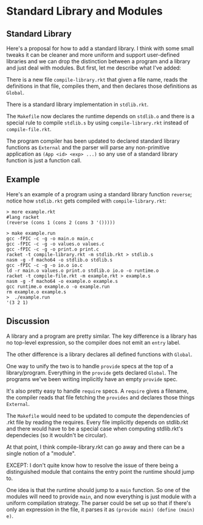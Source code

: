 Standard Library and Modules
============================

Standard Library
----------------

Here's a proposal for how to add a standard library.  I think with
some small tweaks it can be cleaner and more uniform and support
user-defined libraries and we can drop the distinction between a
program and a library and just deal with modules.  But first, let me
describe what I've added:

There is a new file `compile-library.rkt` that given a file name,
reads the definitions in that file, compiles them, and then declares
those definitions as `Global`.

There is a standard library implementation in `stdlib.rkt`.

The `Makefile` now declares the runtime depends on `stdlib.o` and
there is a special rule to compile `stdlib.s` by using
`compile-library.rkt` instead of `compile-file.rkt`.

The program compiler has been updated to declared standard library
functions as `External` and the parser will parse any non-primitive
application as `(App <id> <exp> ...)` so any use of a standard library
function is just a function call.

Example
-------

Here's an example of a program using a standard library function
`reverse`; notice how `stdlib.rkt` gets compiled with
`compile-library.rkt`:

```
> more example.rkt
#lang racket
(reverse (cons 1 (cons 2 (cons 3 '()))))

> make example.run
gcc -fPIC -c -g -o main.o main.c
gcc -fPIC -c -g -o values.o values.c
gcc -fPIC -c -g -o print.o print.c
racket -t compile-library.rkt -m stdlib.rkt > stdlib.s
nasm -g -f macho64 -o stdlib.o stdlib.s
gcc -fPIC -c -g -o io.o io.c
ld -r main.o values.o print.o stdlib.o io.o -o runtime.o
racket -t compile-file.rkt -m example.rkt > example.s
nasm -g -f macho64 -o example.o example.s
gcc runtime.o example.o -o example.run
rm example.o example.s
>  ./example.run
'(3 2 1)
```


Discussion
----------

A library and a program are pretty similar.  The key difference is a
library has no top-level expression, so the compiler does not emit an
`entry` label.

The other difference is a library declares all defined functions with
`Global`.

One way to unify the two is to handle `provide` specs at the top of a
library/program.  Everything in the `provide` gets declared
`Global`.  The programs we've been writing implicitly have an empty
`provide` spec.

It's also pretty easy to handle `require` specs.  A `require` gives a
filename, the compiler reads that file fetching the `provides` and
declares those things `External`.

The `Makefile` would need to be updated to compute the dependencies of
.rkt file by reading the requires.  Every file implicitly depends on
stdlib.rkt and there would have to be a special case when computing
stdlib.rkt's dependecies (so it wouldn't be circular).

At that point, I think compile-library.rkt can go away and there can
be a single notion of a "module".

EXCEPT: I don't quite know how to resolve the issue of there being a
distinguished module that contains the entry point the runtime should
jump to.

One idea is that the runtime should jump to a `main` function.  So one
of the modules will need to provide `main`, and now everything is just
module with a uniform compilation strategy.  The parser could be set
up so that if there's only an expression in the file, it parses it as
`(provide main) (define (main) e)`.
